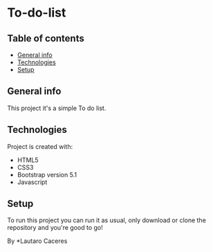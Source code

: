 # To-do-list

## Table of contents
* [General info](#general-info)
* [Technologies](#technologies)
* [Setup](#setup)

## General info
This project it's a simple To do list.
	
## Technologies
Project is created with:
* HTML5
* CSS3
* Bootstrap version 5.1
* Javascript
	
## Setup
To run this project you can run it as usual, only download or clone the repository and you're good to go!

By *Lautaro Caceres
